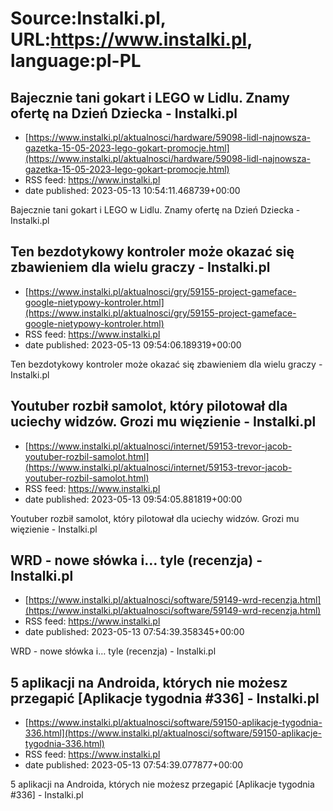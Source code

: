 # Source:Instalki.pl, URL:https://www.instalki.pl, language:pl-PL

## Bajecznie tani gokart i LEGO w Lidlu. Znamy ofertę na Dzień Dziecka - Instalki.pl
 - [https://www.instalki.pl/aktualnosci/hardware/59098-lidl-najnowsza-gazetka-15-05-2023-lego-gokart-promocje.html](https://www.instalki.pl/aktualnosci/hardware/59098-lidl-najnowsza-gazetka-15-05-2023-lego-gokart-promocje.html)
 - RSS feed: https://www.instalki.pl
 - date published: 2023-05-13 10:54:11.468739+00:00

Bajecznie tani gokart i LEGO w Lidlu. Znamy ofertę na Dzień Dziecka - Instalki.pl

## Ten bezdotykowy kontroler może okazać się zbawieniem dla wielu graczy - Instalki.pl
 - [https://www.instalki.pl/aktualnosci/gry/59155-project-gameface-google-nietypowy-kontroler.html](https://www.instalki.pl/aktualnosci/gry/59155-project-gameface-google-nietypowy-kontroler.html)
 - RSS feed: https://www.instalki.pl
 - date published: 2023-05-13 09:54:06.189319+00:00

Ten bezdotykowy kontroler może okazać się zbawieniem dla wielu graczy - Instalki.pl

## Youtuber rozbił samolot, który pilotował dla uciechy widzów. Grozi mu więzienie - Instalki.pl
 - [https://www.instalki.pl/aktualnosci/internet/59153-trevor-jacob-youtuber-rozbil-samolot.html](https://www.instalki.pl/aktualnosci/internet/59153-trevor-jacob-youtuber-rozbil-samolot.html)
 - RSS feed: https://www.instalki.pl
 - date published: 2023-05-13 09:54:05.881819+00:00

Youtuber rozbił samolot, który pilotował dla uciechy widzów. Grozi mu więzienie - Instalki.pl

## WRD - nowe słówka i… tyle (recenzja) - Instalki.pl
 - [https://www.instalki.pl/aktualnosci/software/59149-wrd-recenzja.html](https://www.instalki.pl/aktualnosci/software/59149-wrd-recenzja.html)
 - RSS feed: https://www.instalki.pl
 - date published: 2023-05-13 07:54:39.358345+00:00

WRD - nowe słówka i… tyle (recenzja) - Instalki.pl

## 5 aplikacji na Androida, których nie możesz przegapić [Aplikacje tygodnia #336] - Instalki.pl
 - [https://www.instalki.pl/aktualnosci/software/59150-aplikacje-tygodnia-336.html](https://www.instalki.pl/aktualnosci/software/59150-aplikacje-tygodnia-336.html)
 - RSS feed: https://www.instalki.pl
 - date published: 2023-05-13 07:54:39.077877+00:00

5 aplikacji na Androida, których nie możesz przegapić [Aplikacje tygodnia #336] - Instalki.pl

